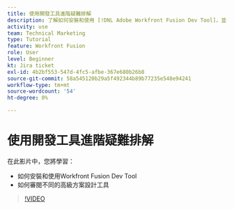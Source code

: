```yaml
---
title: 使用開發工具進階疑難排解
description: 了解如何安裝和使用 [!DNL Adobe Workfront Fusion Dev Tool]，並檢閱其中包含的不同進階情境設計工具。
activity: use
team: Technical Marketing
type: Tutorial
feature: Workfront Fusion
role: User
level: Beginner
kt: Jira ticket
exl-id: 4b2bf553-547d-4fc5-afbe-367e680b26b8
source-git-commit: 58a545120b29a5f492344b89b77235e548e94241
workflow-type: tm+mt
source-wordcount: '54'
ht-degree: 0%

---
```


# 使用開發工具進階疑難排解

在此影片中，您將學習：

* 如何安裝和使用Workfront Fusion Dev Tool
* 如何審閱不同的高級方案設計工具

>[!VIDEO](https://video.tv.adobe.com/v/335302/?quality=12)
